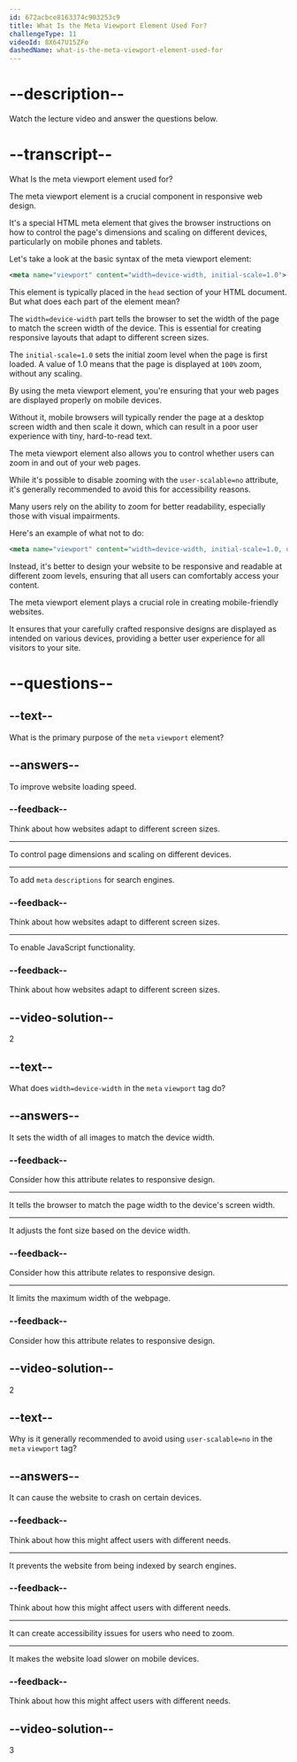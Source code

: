 ```yaml
---
id: 672acbce8163374c903253c9
title: What Is the Meta Viewport Element Used For?
challengeType: 11
videoId: 8X647U15ZFo
dashedName: what-is-the-meta-viewport-element-used-for
---
```


# --description--

Watch the lecture video and answer the questions below.

# --transcript--

What Is the meta viewport element used for?

The meta viewport element is a crucial component in responsive web design.

It's a special HTML meta element that gives the browser instructions on how to control the page's dimensions and scaling on different devices, particularly on mobile phones and tablets.

Let's take a look at the basic syntax of the meta viewport element:

```xml
<meta name="viewport" content="width=device-width, initial-scale=1.0">
```

This element is typically placed in the `head` section of your HTML document. But what does each part of the element mean?

The `width=device-width` part tells the browser to set the width of the page to match the screen width of the device. This is essential for creating responsive layouts that adapt to different screen sizes.

The `initial-scale=1.0` sets the initial zoom level when the page is first loaded. A value of 1.0 means that the page is displayed at `100%` zoom, without any scaling.

By using the meta viewport element, you're ensuring that your web pages are displayed properly on mobile devices.

Without it, mobile browsers will typically render the page at a desktop screen width and then scale it down, which can result in a poor user experience with tiny, hard-to-read text.

The meta viewport element also allows you to control whether users can zoom in and out of your web pages.

While it's possible to disable zooming with the `user-scalable=no` attribute, it's generally recommended to avoid this for accessibility reasons.

Many users rely on the ability to zoom for better readability, especially those with visual impairments.

Here's an example of what not to do:

```xml
<meta name="viewport" content="width=device-width, initial-scale=1.0, user-scalable=no">
```

Instead, it's better to design your website to be responsive and readable at different zoom levels, ensuring that all users can comfortably access your content.

The meta viewport element plays a crucial role in creating mobile-friendly websites.

It ensures that your carefully crafted responsive designs are displayed as intended on various devices, providing a better user experience for all visitors to your site.

# --questions--

## --text--

What is the primary purpose of the `meta` `viewport` element?

## --answers--

To improve website loading speed.

### --feedback--

Think about how websites adapt to different screen sizes.

---

To control page dimensions and scaling on different devices.

---

To add `meta` `descriptions` for search engines.

### --feedback--

Think about how websites adapt to different screen sizes.

---

To enable JavaScript functionality.

### --feedback--

Think about how websites adapt to different screen sizes.

## --video-solution--

2

## --text--

What does `width=device-width` in the `meta` `viewport` tag do?

## --answers--

It sets the width of all images to match the device width.

### --feedback--

Consider how this attribute relates to responsive design.

---

It tells the browser to match the page width to the device's screen width.

---

It adjusts the font size based on the device width.

### --feedback--

Consider how this attribute relates to responsive design.

---

It limits the maximum width of the webpage.

### --feedback--

Consider how this attribute relates to responsive design.

## --video-solution--

2

## --text--

Why is it generally recommended to avoid using `user-scalable=no` in the `meta` `viewport` tag?

## --answers--

It can cause the website to crash on certain devices.

### --feedback--

Think about how this might affect users with different needs.

---

It prevents the website from being indexed by search engines.

### --feedback--

Think about how this might affect users with different needs.

---

It can create accessibility issues for users who need to zoom.

---

It makes the website load slower on mobile devices.

### --feedback--

Think about how this might affect users with different needs.

## --video-solution--

3
